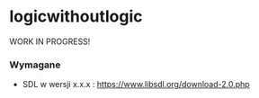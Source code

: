 # logicwithoutlogic
WORK IN PROGRESS!

### Wymagane
* SDL w wersji x.x.x : https://www.libsdl.org/download-2.0.php
